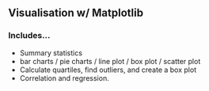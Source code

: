 ## Visualisation w/ Matplotlib

### Includes...

 - Summary statistics
 - bar charts / pie charts / line plot / box plot / scatter plot
 - Calculate quartiles, find outliers, and create a box plot
 - Correlation and regression.



